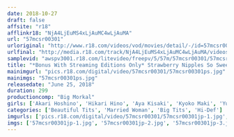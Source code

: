 ```yaml
---
date: 2018-10-27
draft: false
affsite: "r18"
afflinkr18: "NjA4LjEuMS4xLjAuMC4wLjAuMA"
url: "57mcsr00301"
urloriginal: "http://www.r18.com/videos/vod/movies/detail/-/id=57mcsr00301"
urlfinal: "http://media.r18.com/track/NjA4LjEuMS4xLjAuMC4wLjAuMA/videos/vod/movies/detail/-/id=57mcsr00301"
samplevid: "awspv3001.r18.com/litevideo/freepv/5/57m/57mcsr00301/57mcsr00301_dmb_w.mp4"
title: "*Bonus With Streaming Editions Only* Strawberry Nipples So Sweet You'll Want To Start Sucking Them! Suck Them! Fondle Them! A Collection Of Only The Most Divine And Beautiful Tits 4 Hours/20 Ladies"
mainimgurl: "pics.r18.com/digital/video/57mcsr00301/57mcsr00301ps.jpg"
mainimgs: "57mcsr00301ps.jpg"
releasedate: "June 25, 2018"
duration: 299
productioncomp: "Big Morkal"
girls: ['Akari Hoshino', 'Hikari Hino', 'Aya Kisaki', 'Kyoko Maki', 'Yu Shinoda', 'Ai Uehara', 'Akari Asagiri', 'Ruka Kanae', 'Yuni Katsuragi', 'Mao Kurata']
categories: ['Beautiful Tits', 'Married Woman', 'Big Tits', 'Hi-Def']
imgurls: ['pics.r18.com/digital/video/57mcsr00301/57mcsr00301jp-1.jpg', 'pics.r18.com/digital/video/57mcsr00301/57mcsr00301jp-2.jpg', 'pics.r18.com/digital/video/57mcsr00301/57mcsr00301jp-3.jpg', 'pics.r18.com/digital/video/57mcsr00301/57mcsr00301jp-4.jpg', 'pics.r18.com/digital/video/57mcsr00301/57mcsr00301jp-5.jpg', 'pics.r18.com/digital/video/57mcsr00301/57mcsr00301jp-6.jpg', 'pics.r18.com/digital/video/57mcsr00301/57mcsr00301jp-7.jpg', 'pics.r18.com/digital/video/57mcsr00301/57mcsr00301jp-8.jpg', 'pics.r18.com/digital/video/57mcsr00301/57mcsr00301jp-9.jpg', 'pics.r18.com/digital/video/57mcsr00301/57mcsr00301jp-10.jpg', 'pics.r18.com/digital/video/57mcsr00301/57mcsr00301jp-11.jpg', 'pics.r18.com/digital/video/57mcsr00301/57mcsr00301jp-12.jpg', 'pics.r18.com/digital/video/57mcsr00301/57mcsr00301jp-13.jpg', 'pics.r18.com/digital/video/57mcsr00301/57mcsr00301jp-14.jpg', 'pics.r18.com/digital/video/57mcsr00301/57mcsr00301jp-15.jpg', 'pics.r18.com/digital/video/57mcsr00301/57mcsr00301jp-16.jpg', 'pics.r18.com/digital/video/57mcsr00301/57mcsr00301jp-17.jpg', 'pics.r18.com/digital/video/57mcsr00301/57mcsr00301jp-18.jpg', 'pics.r18.com/digital/video/57mcsr00301/57mcsr00301jp-19.jpg', 'pics.r18.com/digital/video/57mcsr00301/57mcsr00301jp-20.jpg']
imgs: ['57mcsr00301jp-1.jpg', '57mcsr00301jp-2.jpg', '57mcsr00301jp-3.jpg', '57mcsr00301jp-4.jpg', '57mcsr00301jp-5.jpg', '57mcsr00301jp-6.jpg', '57mcsr00301jp-7.jpg', '57mcsr00301jp-8.jpg', '57mcsr00301jp-9.jpg', '57mcsr00301jp-10.jpg', '57mcsr00301jp-11.jpg', '57mcsr00301jp-12.jpg', '57mcsr00301jp-13.jpg', '57mcsr00301jp-14.jpg', '57mcsr00301jp-15.jpg', '57mcsr00301jp-16.jpg', '57mcsr00301jp-17.jpg', '57mcsr00301jp-18.jpg', '57mcsr00301jp-19.jpg', '57mcsr00301jp-20.jpg']
---
```

